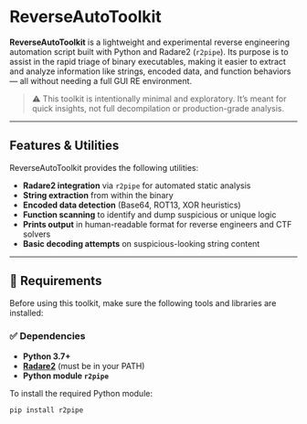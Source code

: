 #  ReverseAutoToolkit

**ReverseAutoToolkit** is a lightweight and experimental reverse engineering automation script built with Python and Radare2 (`r2pipe`). Its purpose is to assist in the rapid triage of binary executables, making it easier to extract and analyze information like strings, encoded data, and function behaviors — all without needing a full GUI RE environment.

> ⚠️ This toolkit is intentionally minimal and exploratory. It’s meant for quick insights, not full decompilation or production-grade analysis.

---

## Features & Utilities

ReverseAutoToolkit provides the following utilities:

- **Radare2 integration** via `r2pipe` for automated static analysis
- **String extraction** from within the binary
- **Encoded data detection** (Base64, ROT13, XOR heuristics)
- **Function scanning** to identify and dump suspicious or unique logic
- **Prints output** in human-readable format for reverse engineers and CTF solvers
- **Basic decoding attempts** on suspicious-looking string content

---

## 🔧 Requirements

Before using this toolkit, make sure the following tools and libraries are installed:

### ✅ Dependencies

- **Python 3.7+**
- **[Radare2](https://rada.re/n/)** (must be in your PATH)
- **Python module `r2pipe`**

To install the required Python module:

```bash
pip install r2pipe

